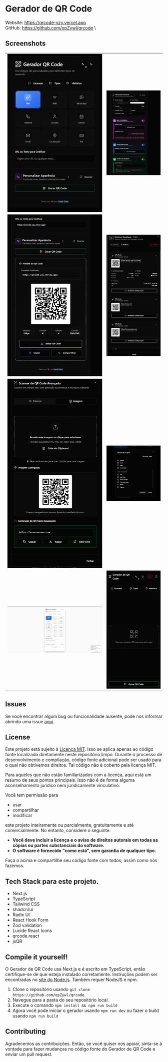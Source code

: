 # Gerador de QR Code

Website: https://qrcode-yzy.vercel.app \
GitHub: https://github.com/opZywl/qrcode \

## Screenshots
<table>
    <tr>
        <td>
            <img src="gh_assets/screenshot-1.png">
        </td>
        <td>
            <img src="gh_assets/screenshot-2.png">
        </td>
    </tr>
    <tr>
        <td>
            <img src="gh_assets/screenshot-3.png">
        </td>
        <td>
            <img src="gh_assets/screenshot-4.png">
        </td>
    </tr>
    <tr>
        <td>
            <img src="gh_assets/screenshot-5.png">
        </td>
        <td>
            <img src="gh_assets/screenshot-6.png">
        </td>
    </tr>
    <tr>
        <td>
            <img src="gh_assets/screenshot-7.png">
        </td>
        <td>
            <img src="gh_assets/screenshot-8.png">
        </td>
    </tr>
</table>

## Issues
Se você encontrar algum bug ou funcionalidade ausente, pode nos informar abrindo uma issue [aqui](https://github.com/opZywl/qrcode/issues).

## License
Este projeto está sujeito à [Licença MIT](LICENSE). Isso se aplica apenas ao código fonte localizado diretamente neste repositório limpo. Durante o processo de desenvolvimento e compilação, código fonte adicional pode ser usado para o qual não obtivemos direitos. Tal código não é coberto pela licença MIT.

Para aqueles que não estão familiarizados com a licença, aqui está um resumo de seus pontos principais. Isso não é de forma alguma aconselhamento jurídico nem juridicamente vinculativo.

Você tem permissão para
- usar
- compartilhar
- modificar

este projeto inteiramente ou parcialmente, gratuitamente e até comercialmente. No entanto, considere o seguinte:

- **Você deve incluir a licença e o aviso de direitos autorais em todas as cópias ou partes substanciais do software.**
- **O software é fornecido "como está", sem garantia de qualquer tipo.**

Faça o acima e compartilhe seu código fonte com todos; assim como nós fazemos.

## Tech Stack para este projeto.
- Next.js
- TypeScript
- Tailwind CSS
- shadcn/ui
- Radix UI
- React Hook Form
- Zod validation
- Lucide React Icons
- qrcode.react
- jsQR

## Compile it yourself!
O Gerador de QR Code usa Next.js e é escrito em TypeScript, então certifique-se de que esteja instalado corretamente. Instruções podem ser encontradas no [site do Node.js](https://nodejs.org/learn/get-started). Também requer NodeJS e npm.
1. Clone o repositório usando `git clone https://github.com/opZywl/qrcode`. 
2. Navegue para a pasta do seu repositório local.
3. Execute o comando `npm install && npm run build`
4. Agora você pode iniciar o gerador usando `npm run dev` ou fazer o build usando `npm run build`

## Contributing

Agradecemos as contribuições. Então, se você quiser nos apoiar, sinta-se à vontade para fazer mudanças no código fonte do Gerador de QR Code e enviar um pull request.
```
